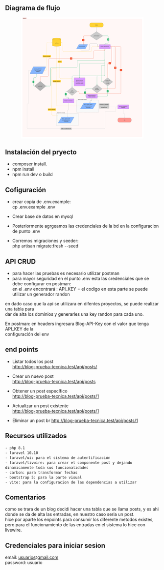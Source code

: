## Diagrama de flujo
<p align="center"><img src="/public/Diagra.png" width="400" alt="Laravel Logo"></p>

## Instalación del pryecto

- composer install.
- npm install
- npm run dev o build


## Cofiguración
- crear copia de .env.example:<br>
  cp .env.example .env

- Crear base de datos en mysql
- Posteriormente agrgeamos las credenciales de la bd en la configuracion de punto .env
- Corremos migraciones y seeder: <br>
  php artisan migrate:fresh --seed

## API CRUD 
- para hacer las pruebas es necesario utilizar postman <br>
- para mayor seguridad en el punto .env esta las credenciales que se debe configurar en postman:<br>
en el .env encontrará :  API_KEY = el codigo en esta parte se puede utilizar un generador randon<br>

en dado caso que la api se utilizara en difentes proyectos, se puede realizar una tabla para <br>dar de alta los dominios y generarles una key randon para cada uno.<br>

En postman: en headers ingresara Blog-API-Key con el valor que tenga API_KEY de la <br>
configuración del env

## end points
- Listar todos los post <br>
http://blog-prueba-tecnica.test/api/posts/

- Crear un nuevo post <br>
http://blog-prueba-tecnica.test/api/posts

- Obtener un post específico <br>
http://blog-prueba-tecnica.test/api/posts/1

- Actualizar un post existente <br>
http://blog-prueba-tecnica.test/api/posts/1

- Eliminar un post   br
http://blog-prueba-tecnica.test/api/posts/1

## Recursos utilizados
    - php 8.1
    - laravel 10.10
    - laravel/ui: para el sistema de autentificación
    - laravel/livwire: para crear el componente post y dejando dinamicamente toda sus funcionalidades
    - carbon: para transformar fechas
    - bootstrap 5: para la parte visual
    - vite: para la configuracion de las dependencias a utilizar

## Comentarios
como se trara de un blog decidi hacer una tabla que se llama posts, y es ahi <br>
donde se da de alta las entradas, en nuestro caso seria un post.    <br>
hice por aparte los enpoints para consumir los diferente metodos existes, <br>
pero para el funcionamiento de las entradas en el sistema lo hice con livewire.
    

## Credenciales para iniciar sesion
email: usuario@gmail.com<br>
password: usuario

